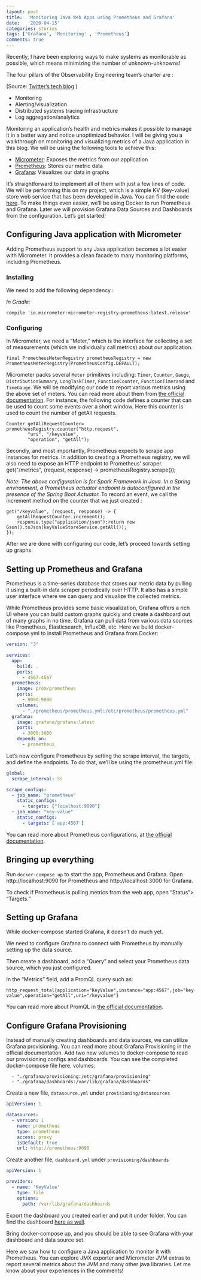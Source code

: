 ```yaml
---
layout: post
title:  'Monitoring Java Web Apps using Prometheus and Grafana'
date:   '2020-04-15'
categories: stories
tags: ['Grafana', 'Monitoring' , 'Prometheus']
comments: true
---
```


Recently, I have been exploring ways to make systems as monitorable as possible, which means minimizing the number of unknown-unknowns!

The four pillars of the Observability Engineering team’s charter are :

(Source: [Twitter’s tech blog](https://blog.twitter.com/engineering/en_us/a/2016/observability-at-twitter-technical-overview-part-i.html) )

* Monitoring
* Alerting/visualization
* Distributed systems tracing infrastructure
* Log aggregation/analytics

Monitoring an application’s health and metrics makes it possible to manage it in a better way and notice unoptimized behavior. I will be giving you a walkthrough on monitoring and visualizing metrics of a Java application in this blog.
We will be using the following tools to achieve this:

* [Micrometer](https://micrometer.io/): Exposes the metrics from our application
* [Prometheus](https://prometheus.io/): Stores our metric data
* [Grafana](https://grafana.com/): Visualizes our data in graphs

It’s straightforward to implement all of them with just a few lines of code. We will be performing this on my project, which is a simple KV (key-value) store web service that has been developed in Java. You can find the code [here](https://github.com/Nancy-Chauhan/keystore).
To make things even easier, we’ll be using Docker to run Prometheus and Grafana. Later we will provision Grafana Data Sources and Dashboards from the configuration. Let’s get started!

## Configuring Java application with Micrometer

Adding Prometheus support to any Java application becomes a lot easier with Micrometer. It provides a clean facade to many monitoring platforms, including Prometheus.

### Installing

We need to add the following dependency :

_In Gradle:_

```
compile 'io.micrometer:micrometer-registry-prometheus:latest.release'
```

### Configuring

In Micrometer, we need a “Meter,” which is the interface for collecting a set of measurements (which we individually call metrics) about our application.

```
final PrometheusMeterRegistry prometheusRegistry = new PrometheusMeterRegistry(PrometheusConfig.DEFAULT);
```

Micrometer packs several `Meter` primitives including: `Timer`, `Counter`, `Gauge`, `DistributionSummary`, `LongTaskTimer`, `FunctionCounter`, `FunctionTimerand` and `TimeGauge`. We will be modifying our code to report various metrics using the above set of meters. You can read more about them from [the official documentation](https://micrometer.io/docs/concepts).
For instance, the following code defines a counter that can be used to count some events over a short window. Here this counter is used to count the number of getAll requests.

```
Counter getAllRequestCounter= prometheusRegistry.counter("http.request",
        "uri", "/keyvalue",
        "operation", "getAll");
```
        
Secondly, and most importantly, Prometheus expects to scrape app instances for metrics. In addition to creating a Prometheus registry, we will also need to expose an HTTP endpoint to Prometheus’ scraper.
get("/metrics", (request, response) -> prometheusRegistry.scrape());

_Note: The above configuration is for Spark Framework in Java. In a Spring environment, a Prometheus actuator endpoint is autoconfigured in the presence of the Spring Boot Actuator._
To record an event, we call the increment method on the counter that we just created :

```
get("/keyvalue", (request, response) -> {
    getAllRequestCounter.increment();
    response.type("application/json");return new Gson().toJson(keyValueStoreService.getAll());
});
```

After we are done with configuring our code, let’s proceed towards setting up graphs.

## Setting up Prometheus and Grafana

Prometheus is a time-series database that stores our metric data by pulling it using a built-in data scraper periodically over HTTP. It also has a simple user interface where we can query and visualize the collected metrics.

While Prometheus provides some basic visualization, Grafana offers a rich UI where you can build custom graphs quickly and create a dashboard out of many graphs in no time. Grafana can pull data from various data sources like Prometheus, Elasticsearch, InfluxDB, etc.
Here we build docker-compose.yml to install Prometheus and Grafana from Docker:

```*.yaml
version: "3"

services:
  app:
    build: .
    ports:
      - 4567:4567
  prometheus:
    image: prom/prometheus
    ports:
      - 9090:9090
    volumes:
      - "./prometheus/prometheus.yml:/etc/prometheus/prometheus.yml"
  grafana:
    image: grafana/grafana:latest
    ports:
      - 3000:3000 
    depends_on:
      - prometheus
  ```

Let’s now configure Prometheus by setting the scrape interval, the targets, and define the endpoints. To do that, we’ll be using the prometheus.yml file:

```*.yaml
global:
  scrape_interval: 5s

scrape_configs:
  - job_name: "prometheus"
    static_configs:
      - targets: ["localhost:9090"]
  - job_name: "key-value"
    static_configs:
      - targets: ['app:4567']
 ```

You can read more about Prometheus configurations, at [the official documentation](https://prometheus.io/docs/prometheus/latest/configuration/configuration/).

## Bringing up everything

Run `docker-compose up` to start the app, Prometheus and Grafana. Open http://localhost:9090 for Prometheus and http://localhost:3000 for Grafana.

To check if Prometheus is pulling metrics from the web app, open “Status”> “Targets.”

## Setting up Grafana

While docker-compose started Grafana, it doesn’t do much yet.

We need to configure Grafana to connect with Prometheus by manually setting up the data source.

Then create a dashboard, add a “Query” and select your Prometheus data source, which you just configured.

In the “Metrics” field, add a PromQL query such as:

```
http_request_total{application="KeyValue",instance="app:4567",job="key-value",operation="getAll",uri="/keyvalue"}
```

You can read more about PromQL in [the official documentation](https://prometheus.io/docs/prometheus/latest/querying/basics/).

## Configure Grafana Provisioning

Instead of manually creating dashboards and data sources, we can utilize Grafana provisioning. You can read more about Grafana Provisioning in the official documentation.
Add two new volumes to docker-compose to read our provisioning configs and dashboards. You can see the completed docker-compose file here.
volumes:

```
  - "./grafana/provisioning:/etc/grafana/provisioning"
  - "./grafana/dashboards:/var/lib/grafana/dashboards"
```
Create a new file, `datasource.yml` under `provisioning/datasources`

```*.yaml
apiVersion: 1

datasources:
  - version: 1
    name: prometheus
    type: prometheus
    access: proxy
    isDefault: true
    url: http://prometheus:9090
```

Create another file, `dashboard.yml` under `provisioning/dashboards`

```*.yaml
apiVersion: 1

providers:
  - name: 'KeyValue'
    type: file
    options:
      path: /var/lib/grafana/dashboards
```

Export the dashboard you created earlier and put it under folder. You can find the dashboard [here as well](https://github.com/Nancy-Chauhan/keystore/blob/master/grafana/dashboards/KeyValue.json).

Bring docker-compose up, and you should be able to see Grafana with your dashboard and data source set.

Here we saw how to configure a Java application to monitor it with Prometheus. You can explore JMX exporter and Micrometer JVM extras to report several metrics about the JVM and many other java libraries.
Let me know about your experiences in the comments!

